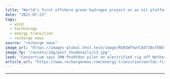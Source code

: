 ```yaml
---
title: "World's first offshore green hydrogen project on an oil platform gets go-ahead"
date: "2021-07-23"
tags: 
  - wind
  - technology
  - energy transition
  - recharge news
source: "recharge news"
image_url: "https://images-global.nhst.tech/image/RGRIWTVwVlA5TzBvTEN5Tnl6UzJueVZMYWs1d1E1YjFUV0NidXo1OWlPRT0=/nhst/binary/cbd8a131feefce6c00cd8e96b23d57e5"
image_fp: "/assets/img/post_thumbnails/13.jpg"
lead: "Consortium says 1MW PosHYdon pilot on electrified rig off Netherlands to be powered by offshore wind — but it is unclear if this will be simulated"
article_url: "https://www.rechargenews.com/energy-transition/worlds-first-offshore-green-hydrogen-project-on-an-oil-platform-gets-go-ahead/2-1-1043998"
---
```


---
